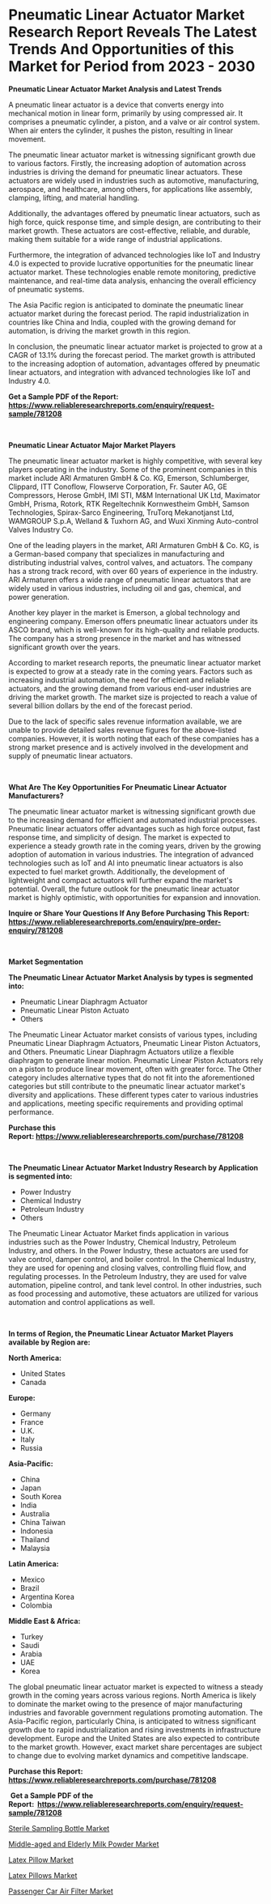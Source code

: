 <p><h1>Pneumatic Linear Actuator Market Research Report Reveals The Latest Trends And Opportunities of this Market for Period from 2023 - 2030</h1></p><p><strong>Pneumatic Linear Actuator Market Analysis and Latest Trends</strong></p>
<p><p>A pneumatic linear actuator is a device that converts energy into mechanical motion in linear form, primarily by using compressed air. It comprises a pneumatic cylinder, a piston, and a valve or air control system. When air enters the cylinder, it pushes the piston, resulting in linear movement.</p><p>The pneumatic linear actuator market is witnessing significant growth due to various factors. Firstly, the increasing adoption of automation across industries is driving the demand for pneumatic linear actuators. These actuators are widely used in industries such as automotive, manufacturing, aerospace, and healthcare, among others, for applications like assembly, clamping, lifting, and material handling.</p><p>Additionally, the advantages offered by pneumatic linear actuators, such as high force, quick response time, and simple design, are contributing to their market growth. These actuators are cost-effective, reliable, and durable, making them suitable for a wide range of industrial applications.</p><p>Furthermore, the integration of advanced technologies like IoT and Industry 4.0 is expected to provide lucrative opportunities for the pneumatic linear actuator market. These technologies enable remote monitoring, predictive maintenance, and real-time data analysis, enhancing the overall efficiency of pneumatic systems.</p><p>The Asia Pacific region is anticipated to dominate the pneumatic linear actuator market during the forecast period. The rapid industrialization in countries like China and India, coupled with the growing demand for automation, is driving the market growth in this region.</p><p>In conclusion, the pneumatic linear actuator market is projected to grow at a CAGR of 13.1% during the forecast period. The market growth is attributed to the increasing adoption of automation, advantages offered by pneumatic linear actuators, and integration with advanced technologies like IoT and Industry 4.0.</p></p>
<p><strong>Get a Sample PDF of the Report:&nbsp; <a href="https://www.reliableresearchreports.com/enquiry/request-sample/781208">https://www.reliableresearchreports.com/enquiry/request-sample/781208</a></strong></p>
<p>&nbsp;</p>
<p><strong>Pneumatic Linear Actuator Major Market Players</strong></p>
<p><p>The pneumatic linear actuator market is highly competitive, with several key players operating in the industry. Some of the prominent companies in this market include ARI Armaturen GmbH & Co. KG, Emerson, Schlumberger, Clippard, ITT Conoflow, Flowserve Corporation, Fr. Sauter AG, GE Compressors, Herose GmbH, IMI STI, M&M International UK Ltd, Maximator GmbH, Prisma, Rotork, RTK Regeltechnik Kornwestheim GmbH, Samson Technologies, Spirax-Sarco Engineering, TruTorq Mekanotjanst Ltd, WAMGROUP S.p.A, Welland & Tuxhorn AG, and Wuxi Xinming Auto-control Valves Industry Co.</p><p>One of the leading players in the market, ARI Armaturen GmbH & Co. KG, is a German-based company that specializes in manufacturing and distributing industrial valves, control valves, and actuators. The company has a strong track record, with over 60 years of experience in the industry. ARI Armaturen offers a wide range of pneumatic linear actuators that are widely used in various industries, including oil and gas, chemical, and power generation.</p><p>Another key player in the market is Emerson, a global technology and engineering company. Emerson offers pneumatic linear actuators under its ASCO brand, which is well-known for its high-quality and reliable products. The company has a strong presence in the market and has witnessed significant growth over the years.</p><p>According to market research reports, the pneumatic linear actuator market is expected to grow at a steady rate in the coming years. Factors such as increasing industrial automation, the need for efficient and reliable actuators, and the growing demand from various end-user industries are driving the market growth. The market size is projected to reach a value of several billion dollars by the end of the forecast period.</p><p>Due to the lack of specific sales revenue information available, we are unable to provide detailed sales revenue figures for the above-listed companies. However, it is worth noting that each of these companies has a strong market presence and is actively involved in the development and supply of pneumatic linear actuators.</p></p>
<p>&nbsp;</p>
<p><strong>What Are The Key Opportunities For Pneumatic Linear Actuator Manufacturers?</strong></p>
<p><p>The pneumatic linear actuator market is witnessing significant growth due to the increasing demand for efficient and automated industrial processes. Pneumatic linear actuators offer advantages such as high force output, fast response time, and simplicity of design. The market is expected to experience a steady growth rate in the coming years, driven by the growing adoption of automation in various industries. The integration of advanced technologies such as IoT and AI into pneumatic linear actuators is also expected to fuel market growth. Additionally, the development of lightweight and compact actuators will further expand the market's potential. Overall, the future outlook for the pneumatic linear actuator market is highly optimistic, with opportunities for expansion and innovation.</p></p>
<p><strong>Inquire or Share Your Questions If Any Before Purchasing This Report: <a href="https://www.reliableresearchreports.com/enquiry/pre-order-enquiry/781208">https://www.reliableresearchreports.com/enquiry/pre-order-enquiry/781208</a></strong></p>
<p>&nbsp;</p>
<p><strong>Market Segmentation</strong></p>
<p><strong>The Pneumatic Linear Actuator Market Analysis by types is segmented into:</strong></p>
<p><ul><li>Pneumatic Linear Diaphragm Actuator</li><li>Pneumatic Linear Piston Actuato</li><li>Others</li></ul></p>
<p><p>The Pneumatic Linear Actuator market consists of various types, including Pneumatic Linear Diaphragm Actuators, Pneumatic Linear Piston Actuators, and Others. Pneumatic Linear Diaphragm Actuators utilize a flexible diaphragm to generate linear motion. Pneumatic Linear Piston Actuators rely on a piston to produce linear movement, often with greater force. The Other category includes alternative types that do not fit into the aforementioned categories but still contribute to the pneumatic linear actuator market's diversity and applications. These different types cater to various industries and applications, meeting specific requirements and providing optimal performance.</p></p>
<p><strong>Purchase this Report:&nbsp;<a href="https://www.reliableresearchreports.com/purchase/781208">https://www.reliableresearchreports.com/purchase/781208</a></strong></p>
<p>&nbsp;</p>
<p><strong>The Pneumatic Linear Actuator Market Industry Research by Application is segmented into:</strong></p>
<p><ul><li>Power Industry</li><li>Chemical Industry</li><li>Petroleum Industry</li><li>Others</li></ul></p>
<p><p>The Pneumatic Linear Actuator Market finds application in various industries such as the Power Industry, Chemical Industry, Petroleum Industry, and others. In the Power Industry, these actuators are used for valve control, damper control, and boiler control. In the Chemical Industry, they are used for opening and closing valves, controlling fluid flow, and regulating processes. In the Petroleum Industry, they are used for valve automation, pipeline control, and tank level control. In other industries, such as food processing and automotive, these actuators are utilized for various automation and control applications as well.</p></p>
<p>&nbsp;</p>
<p><strong>In terms of Region, the Pneumatic Linear Actuator Market Players available by Region are:</strong></p>
<p>
    <p> <strong> North America: </strong>
        <ul>
            <li>United States</li>
            <li>Canada</li>
        </ul>
        </p> 
    <p> <strong> Europe: </strong>
        <ul>
            <li>Germany</li>
            <li>France</li>
            <li>U.K.</li>
            <li>Italy</li>
            <li>Russia</li>
        </ul>
        </p> 
    <p> <strong> Asia-Pacific: </strong>
        <ul>
            <li>China</li>
            <li>Japan</li>
            <li>South Korea</li>
            <li>India</li>
            <li>Australia</li>
            <li>China Taiwan</li>
            <li>Indonesia</li>
            <li>Thailand</li>
            <li>Malaysia</li>
        </ul>
        </p> 
    <p> <strong> Latin America: </strong>
        <ul>
            <li>Mexico</li>
            <li>Brazil</li>
            <li>Argentina Korea</li>
            <li>Colombia</li>
        </ul>
        </p> 
    <p> <strong> Middle East & Africa: </strong>
        <ul>
            <li>Turkey</li>
            <li>Saudi</li>
            <li>Arabia</li>
            <li>UAE</li>
            <li>Korea</li>
        </ul>
    </p>
    </p>
<p><p>The global pneumatic linear actuator market is expected to witness a steady growth in the coming years across various regions. North America is likely to dominate the market owing to the presence of major manufacturing industries and favorable government regulations promoting automation. The Asia-Pacific region, particularly China, is anticipated to witness significant growth due to rapid industrialization and rising investments in infrastructure development. Europe and the United States are also expected to contribute to the market growth. However, exact market share percentages are subject to change due to evolving market dynamics and competitive landscape.</p></p>
<p><strong>Purchase this Report: <a href="https://www.reliableresearchreports.com/purchase/781208">https://www.reliableresearchreports.com/purchase/781208</a></strong></p>
<p>&nbsp;<strong>Get a Sample PDF of the Report:&nbsp;&nbsp;<a href="https://www.reliableresearchreports.com/enquiry/request-sample/781208">https://www.reliableresearchreports.com/enquiry/request-sample/781208</a></strong></p>
<p><strong></strong></p>
<p><p><a href="https://github.com/dringals/Market-Research-Report-List-1/blob/main/sterile-sampling-bottle-market.md">Sterile Sampling Bottle Market</a></p><p><a href="https://medium.com/@loretashyti01/middle-aged-and-elderly-milk-powder-market-the-key-to-successful-business-strategy-forecast-till-c0c85cd95e30">Middle-aged and Elderly Milk Powder Market</a></p><p><a href="https://www.linkedin.com/pulse/latex-pillow-market-research-report-provides-thorough/">Latex Pillow Market</a></p><p><a href="https://www.linkedin.com/pulse/latex-pillows-market-size-growth-forecast-from-2023-2030/">Latex Pillows Market</a></p><p><a href="https://medium.com/@sarademiri71/passenger-car-air-filter-market-size-cagr-trends-2024-2030-4829b122b9e4">Passenger Car Air Filter Market</a></p></p>